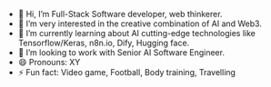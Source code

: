 - 👋 Hi, I’m Full-Stack Software developer, web thinkerer.
- 👀 I’m very interested in the creative combination of AI and Web3.
- 🌱 I’m currently learning about AI cutting-edge technologies like Tensorflow/Keras, n8n.io, Dify, Hugging face.
- 💞️ I’m looking to work with Senior AI Software Engineer.
- 😄 Pronouns: XY
- ⚡ Fun fact: Video game, Football, Body training, Travelling

<!---
mm-pro/mm-pro is a ✨ special ✨ repository because its `README.md` (this file) appears on your GitHub profile.
You can click the Preview link to take a look at your changes.
--->
